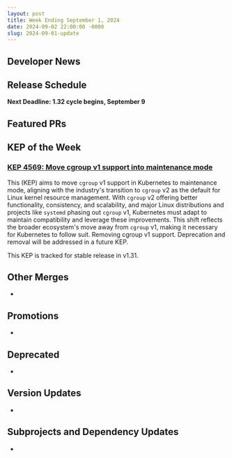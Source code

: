 ```yaml
---
layout: post
title: Week Ending September 1, 2024
date: 2024-09-02 22:00:00 -0000
slug: 2024-09-01-update
---
```


## Developer News


## Release Schedule

**Next Deadline: 1.32 cycle begins, September 9**


## Featured PRs


## KEP of the Week

### [KEP 4569: Move cgroup v1 support into maintenance mode](https://github.com/kubernetes/enhancements/blob/master/keps/sig-node/4569-cgroup-v1-maintenance-mode/README.md)

This (KEP) aims to move `cgroup` v1 support in Kubernetes to maintenance mode, aligning with the industry's transition to `cgroup` v2 as the default for Linux kernel resource management. With `cgroup` v2 offering better functionality, consistency, and scalability, and major Linux distributions and projects like `systemd` phasing out `cgroup` v1, Kubernetes must adapt to maintain compatibility and leverage these improvements. This shift reflects the broader ecosystem's move away from `cgroup` v1, making it necessary for Kubernetes to follow suit. Removing cgroup v1 support. Deprecation and removal will be addressed in a future KEP.

This KEP is tracked for stable release in v1.31.

## Other Merges

*

## Promotions

*

## Deprecated

*

## Version Updates

*

## Subprojects and Dependency Updates

*
